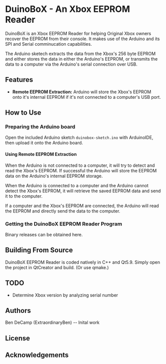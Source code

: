 # DuinoBoX - An Xbox EEPROM Reader
DuinoBoX is an Xbox EEPROM Reader for helping Original Xbox owners recover the EEPROM from their console. It makes use of the Arduino and its SPI and Serial comminucation capabilities. 

The Arduino sketech extracts the data from the Xbox's 256 byte EEPROM and either stores the data in either the Arduino's EEPROM, or transmits the data to a computer via the Arduino's serial connection over USB.

## Features
* **Remote EEPROM Extraction:** Arduino will store the Xbox's EEPROM onto it's internal EEPROM if it's not connected to a computer's USB port.


## How to Use

### Preparing the Arduino board
Open the included Arduino sketch `duinobox-sketch.ino` with ArduinoIDE, then 
upload it onto the Arduino board.

#### Using Remote EEPROM Extraction
When the Arduino is not connected to a computer, it will try to detect and read the Xbox's EEPROM. If successful the Arduino will store the EEPROM data on the Arduino's internal EEPROM storage.

When the Arduino is connected to a computer and the Arduino cannot detect the Xbox's EEPROM, it will retrieve the saved EEPROM data  and send it to the computer.

If a computer and the Xbox's EEPROM are connected, the Arduino will read the EEPROM and directly send the data to the computer.


### Getting the DuinoBoX EEPROM Reader Program
Binary releases can be obtained here.


## Building From Source
DuinoBoX EEPROM Reader is coded natively in C++ and Qt5.9. Simply open the project in QtCreator and build. (Or use qmake.)

## TODO
* Determine Xbox version by analyzing serial number

## Authors
Ben DeCamp (ExtraordinaryBen) -- Inital work

## License


## Acknowledgements



